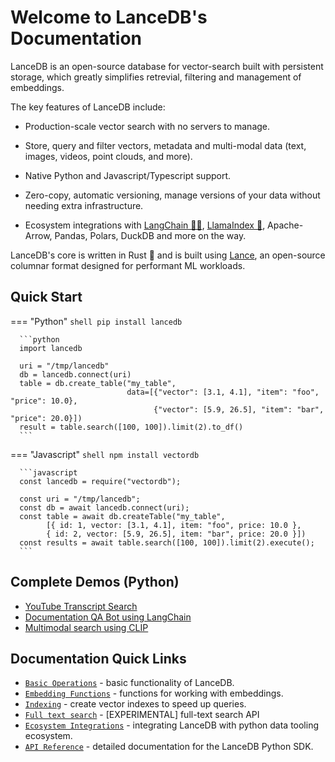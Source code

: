 # Welcome to LanceDB's Documentation

LanceDB is an open-source database for vector-search built with persistent storage, which greatly simplifies retrevial, filtering and management of embeddings.

The key features of LanceDB include:

* Production-scale vector search with no servers to manage.

* Store, query and filter vectors, metadata and multi-modal data (text, images, videos, point clouds, and more).

* Native Python and Javascript/Typescript support.

* Zero-copy, automatic versioning, manage versions of your data without needing extra infrastructure.

* Ecosystem integrations with [LangChain 🦜️🔗](https://python.langchain.com/en/latest/modules/indexes/vectorstores/examples/lanecdb.html), [LlamaIndex 🦙](https://gpt-index.readthedocs.io/en/latest/examples/vector_stores/LanceDBIndexDemo.html), Apache-Arrow, Pandas, Polars, DuckDB and more on the way.

LanceDB's core is written in Rust 🦀 and is built using <a href="https://github.com/lancedb/lance">Lance</a>, an open-source columnar format designed for performant ML workloads.

## Quick Start

=== "Python"
      ```shell
      pip install lancedb
      ```

      ```python
      import lancedb

      uri = "/tmp/lancedb"
      db = lancedb.connect(uri)
      table = db.create_table("my_table",
                              data=[{"vector": [3.1, 4.1], "item": "foo", "price": 10.0},
                                    {"vector": [5.9, 26.5], "item": "bar", "price": 20.0}])
      result = table.search([100, 100]).limit(2).to_df()
      ```

=== "Javascript"
      ```shell
      npm install vectordb
      ```

      ```javascript
      const lancedb = require("vectordb");

      const uri = "/tmp/lancedb";
      const db = await lancedb.connect(uri);
      const table = await db.createTable("my_table", 
            [{ id: 1, vector: [3.1, 4.1], item: "foo", price: 10.0 },
            { id: 2, vector: [5.9, 26.5], item: "bar", price: 20.0 }])
      const results = await table.search([100, 100]).limit(2).execute();
      ```

## Complete Demos (Python)
- [YouTube Transcript Search](notebooks/youtube_transcript_search.ipynb)
- [Documentation QA Bot using LangChain](notebooks/code_qa_bot.ipynb)
- [Multimodal search using CLIP](notebooks/multimodal_search.ipynb)

## Documentation Quick Links
* [`Basic Operations`](basic.md) - basic functionality of LanceDB.
* [`Embedding Functions`](embedding.md) - functions for working with embeddings.
* [`Indexing`](ann_indexes.md) - create vector indexes to speed up queries.
* [`Full text search`](fts.md) - [EXPERIMENTAL] full-text search API
* [`Ecosystem Integrations`](integrations.md) - integrating LanceDB with python data tooling ecosystem.
* [`API Reference`](python.md) - detailed documentation for the LanceDB Python SDK.
